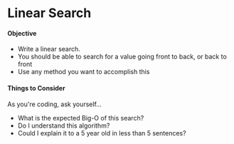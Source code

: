 # Linear Search

#### Objective

* Write a linear search. 
* You should be able to search for a value going front to back, or back to front
* Use any method you want to accomplish this


#### Things to Consider

As you're coding, ask yourself...

* What is the expected Big-O of this search?
* Do I understand this algorithm?
* Could I explain it to a 5 year old in less than 5 sentences?
